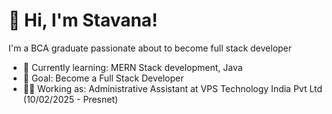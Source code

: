 # 👋 Hi, I'm Stavana!
I'm a BCA graduate passionate about to become full stack developer 

- 🌱 Currently learning: MERN Stack development, Java
- 🎯 Goal: Become a Full Stack Developer 
- 👨‍💻 Working as: Administrative Assistant at VPS Technology India Pvt Ltd (10/02/2025 - Presnet)
  
